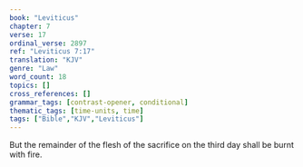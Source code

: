 ```yaml
---
book: "Leviticus"
chapter: 7
verse: 17
ordinal_verse: 2897
ref: "Leviticus 7:17"
translation: "KJV"
genre: "Law"
word_count: 18
topics: []
cross_references: []
grammar_tags: [contrast-opener, conditional]
thematic_tags: [time-units, time]
tags: ["Bible","KJV","Leviticus"]
---
```

But the remainder of the flesh of the sacrifice on the third day shall be burnt with fire.
